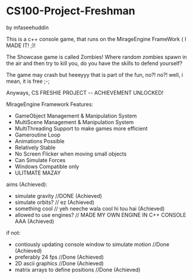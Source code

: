 # CS100-Project-Freshman
by mfaseehuddin
  
This is a c++ console game, that runs on the MirageEngine FrameWork ( I MADE IT! ;)!

The Showcase game is called Zombies!
Where random zombies spawn in the air and then try to kill you, do you have the skills to defend yourself?

The game may crash but heeeyyy that is part of the fun, no?!
no?!
well, i mean, it is free ;-;

Anyways, CS FRESHIE PROJECT -- ACHIEVEMENT UNLOCKED!

MirageEngine Framework Features:
- GameObject Management & Manipulation System
- MultiScene Management & Manipulation System
- MultiThreading Support to make games more efficient
- Gameroutine Loop
- Animations Possible
- Relatively Stable
- No Screen Flicker when moving small objects
- Can Simulate Forces
- Windows Compatible only
- ULITMATE MAZAY

aims (Achieved):
  - simulate gravity //DONE (Achieved)
  - simulate orbits? // ez (Achieved)
  - something cool // yeh neeche wala cool hi tou hai (Achieved)
  - allowed to use engines? // MADE MY OWN ENGINE IN C++ CONSOLE AAA (Achieved)
    
if not:
  - contiously updating console window to simulate motion //Done (Achieved)
  - preferably 24 fps //Done (Achieved)
  - 2D ascii graphics //Done (Achieved)
  - matrix arrays to define positions //Done (Achieved)
 
